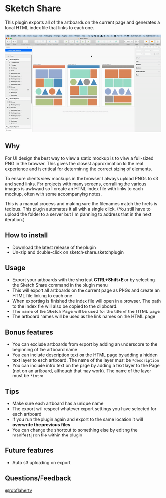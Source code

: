 # Sketch Share
This plugin exports all of the artboards on the current page and generates a local HTML index file that links to each one.

![Demo](demo.gif)

## Why
For UI design the best way to view a static mockup is to view a full-sized PNG in the browser. This gives the closest approximation to the real experience and is critical for determining the correct sizing of elements.

To ensure clients view mockups in the browser I always upload PNGs to s3 and send links. For projects with many screens, corralling the various images is awkward so I create an HTML index file with links to each mockup, often with some accompanying notes.

This is a manual process and making sure the filenames match the hrefs is tedious. This plugin automates it all with a single click. (You still have to upload the folder to a server but I'm planning to address that in the next iteration.)

## How to install
- [Download the latest release](../../releases/latest/download/sketch-share.sketchplugin.zip) of the plugin
- Un-zip and double-click on sketch-share.sketchplugin

## Usage
- Export your artboards with the shortcut **CTRL+Shift+E** or by selecting the Sketch Share command in the plugin menu
- This will export all artboards on the current page as PNGs and create an HTML file linking to each one
- When exporting is finished the index file will open in a browser. The path to the index file will also be copied to the clipboard.
- The name of the Sketch Page will be used for the title of the HTML page
- The artboard names will be used as the link names on the HTML page

## Bonus features
- You can exclude artboards from export by adding an underscore to the beginning of the artboard name
- You can include description text on the HTML page by adding a hidden text layer to each artboard. The name of the layer must be `*description`
- You can include intro text on the page by adding a text layer to the Page (not on an artboard, although that may work). The name of the layer must be `*intro`

## Tips
- Make sure each artboard has a unique name
- The export will respect whatever export settings you have selected for each artboard
- If you run the plugin again and export to the same location it will **overwrite the previous files**
- You can change the shortcut to something else by editing the manifest.json file within the plugin

## Future features
- Auto s3 uploading on export

## Questions/Feedback
[@robflaherty](https://twitter.com/robflaherty)
